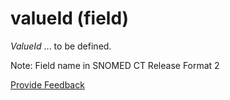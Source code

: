 # valueId (field)

_ValueId_ ... to be defined.

Note: Field name in SNOMED CT Release Format 2






<a href="https://docs.google.com/forms/d/e/1FAIpQLScTmbZIf0UEQwYDkY27EEWBkaiYkHSbR0_9DmFrMLXoQLyL7Q/viewform?usp=pp_url&entry.1767247133=Release+File+Specification&entry.670899847=valueId%20%28field%29" class="button primary">Provide Feedback</a>
